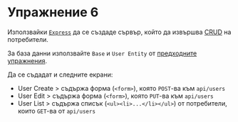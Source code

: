# Упражнение 6

Използвайки [`Express`](http://expressjs.com/en/starter/hello-world.html) да се създаде сървър, който да извършва [CRUD](https://en.wikipedia.org/wiki/Create,_read,_update_and_delete) на потребители.

За база данни използвайте `Base` и `User Entity` от [предходните упражнения](https://github.com/FMIjs/advanced-javascript-2018-2019/tree/master/week4/practice).

Да се съдадат и следните екрани:

* User Create > съдържа форма (`<form>`), която `POST`-ва към `api/users`
* User Edit > съдържа форма (`<form>`), която `PUT`-ва към `api/users`
* User List > съдържа списък (`<ul><li>...</li></ul>`) от потребители, които `GET`-ва от `api/users`
